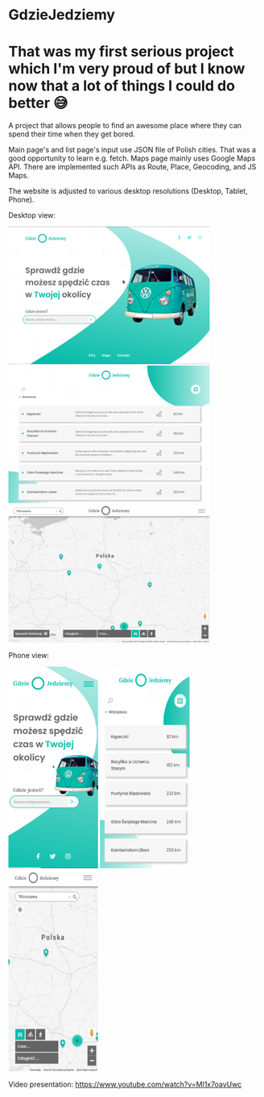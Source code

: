 # GdzieJedziemy

# That was my first serious project which I'm very proud of but I know now that a lot of things I could do better 😅 

A project that allows people to find an awesome place where they can spend their time when they get bored.

Main page's and list page's input use JSON file of Polish cities. That was a good opportunity to learn e.g. fetch.
Maps page mainly uses Google Maps API. There are implemented such APIs as Route, Place, Geocoding, and JS Maps.

The website is adjusted to various desktop resolutions (Desktop, Tablet, Phone).

Desktop view:

<img src="https://github.com/JacobFeat/GdzieJedziemy/blob/master/Screenshots/GdzieJedziemy%20-%20Desktop.png" height="273" width="400"> <img src="https://github.com/JacobFeat/GdzieJedziemy/blob/master/Screenshots/GdzieJedziemy2%20-%20Desktop.png" height="273" width="400">
<img src="https://github.com/JacobFeat/GdzieJedziemy/blob/master/Screenshots/GdzieJedziemy3%20-%20Desktop.png" height="273" width="400">

Phone view:

<img src="https://github.com/JacobFeat/GdzieJedziemy/blob/master/Screenshots/GdzieJedziemy%20-%20Phone.png" height="400" width="178"> <img src="https://github.com/JacobFeat/GdzieJedziemy/blob/master/Screenshots/GdzieJedziemy2%20-%20Phone.png" height="400" width="178">
<img src="https://github.com/JacobFeat/GdzieJedziemy/blob/master/Screenshots/GdzieJedziemy3%20-%20Phone.png" height="400" width="178">

Video presentation:
https://www.youtube.com/watch?v=Ml1x7oavUwc
